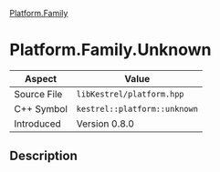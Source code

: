 [Platform.Family](index)
# Platform.Family.Unknown
| Aspect | Value |
| --- | --- |
| Source File | `libKestrel/platform.hpp` |
| C++ Symbol | `kestrel::platform::unknown` |
| Introduced | Version 0.8.0 |
## Description

